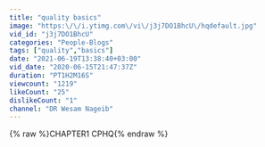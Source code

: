 ```yaml
---
title: "quality basics"
image: "https:\/\/i.ytimg.com\/vi\/j3j7DO1BhcU\/hqdefault.jpg"
vid_id: "j3j7DO1BhcU"
categories: "People-Blogs"
tags: ["quality","basics"]
date: "2021-06-19T13:38:40+03:00"
vid_date: "2020-06-15T21:47:37Z"
duration: "PT1H2M16S"
viewcount: "1219"
likeCount: "25"
dislikeCount: "1"
channel: "DR Wesam Nageib"
---
```

{% raw %}CHAPTER1 CPHQ{% endraw %}
